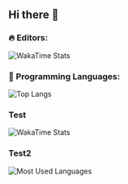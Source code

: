 ## Hi there 👋

### 🔥 Editors:
![WakaTime Stats](https://github-readme-stats.vercel.app/api/wakatime?username=KevinM321)

### 💬 Programming Languages:
![Top Langs](https://github-readme-stats.vercel.app/api/top-langs/?username=KevinM321&hide_title=true&langs_count=4&theme=prussian)

### Test
![WakaTime Stats](https://github-readme-stats.vercel.app/api/wakatime?username=KevinM321)

### Test2
![Most Used Languages](https://github-readme-stats.vercel.app/api/wakatime?username=KevinM321)

